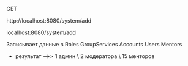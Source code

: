 GET 

http://localhost:8080/system/add 

localhost:8080/system/add

Записывает данные в Roles  GroupServices Accounts Users Mentors
* результат  -->>  1 админ \\ 2 модератора \\ 15 менторов


